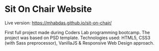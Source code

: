 # Sit On Chair Website

Live version: https://mhabdas.github.io/sit-on-chair/

First full project made during Coders Lab programming bootcamp. 
The project was based on PSD template. Technologies used: HTML5, CSS3 (with Sass preprocessor), VanillaJS & Responsive Web Design approach. 
